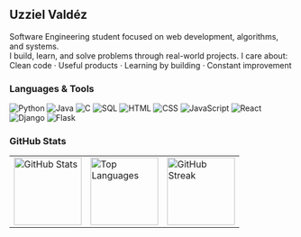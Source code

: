 ## Uzziel Valdéz 
Software Engineering student focused on web development, algorithms, and systems.  
I build, learn, and solve problems through real-world projects. 
I care about:
Clean code · Useful products · Learning by building · Constant improvement   

### Languages & Tools  
![Python](https://img.shields.io/badge/-Python-333?style=flat&logo=python) ![Java](https://img.shields.io/badge/-Java-333?style=flat&logo=java) ![C](https://img.shields.io/badge/-C-333?style=flat&logo=c) ![SQL](https://img.shields.io/badge/-SQL-333?style=flat&logo=mysql) ![HTML](https://img.shields.io/badge/-HTML5-333?style=flat&logo=html5) ![CSS](https://img.shields.io/badge/-CSS3-333?style=flat&logo=css3) ![JavaScript](https://img.shields.io/badge/-JavaScript-333?style=flat&logo=javascript) ![React](https://img.shields.io/badge/-React-333?style=flat&logo=react) ![Django](https://img.shields.io/badge/-Django-333?style=flat&logo=django) ![Flask](https://img.shields.io/badge/-Flask-333?style=flat&logo=flask) 

### GitHub Stats

<table>
  <tr>
    <td>
      <img height="120" src="https://github-readme-stats.vercel.app/api?username=uzzielvz&show_icons=true&theme=github_dark&hide_title=true&hide_border=true&include_all_commits=true&line_height=18&card_width=180" alt="GitHub Stats"/>
    </td>
    <td>
      <img height="120" src="https://github-readme-stats.vercel.app/api/top-langs/?username=uzzielvz&layout=compact&theme=github_dark&hide_border=true&card_width=180" alt="Top Languages" />
    </td>
    <td>
      <img height="120" src="https://github-readme-streak-stats.herokuapp.com/?user=uzzielvz&theme=dark&hide_border=true" alt="GitHub Streak" />
    </td>
  </tr>
</table>
